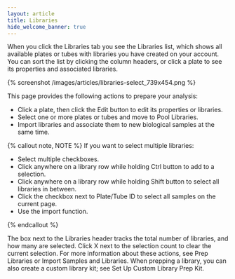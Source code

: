```yaml
---
layout: article
title: Libraries
hide_welcome_banner: true
---
```


When you click the Libraries tab you see the Libraries list, which shows all available plates or tubes with libraries you have created on your account. You can sort the list by clicking the column headers, or click a plate to see its properties and associated libraries.

{% screenshot /images/articles/libraries-select_739x454.png %}  

This page provides the following actions to prepare your analysis:

- Click a plate, then click the Edit button to edit its properties or libraries.
- Select one or more plates or tubes and move to Pool Libraries.
- Import libraries and associate them to new biological samples at the same time.

{% callout note, NOTE %}
If you want to select multiple libraries:

- Select multiple checkboxes.
- Click anywhere on a library row while holding Ctrl button to add to a selection.
- Click anywhere on a library row while holding Shift button to select all libraries in between.
- Click the checkbox next to Plate/Tube ID to select all samples on the current page.
- Use the import function.

{% endcallout %}

The box next to the Libraries header tracks the total number of libraries, and how many are selected. Click X next to the selection count to clear the current selection.
For more information about these actions, see Prep Libraries or Import Samples and Libraries. When prepping a library, you can also create a custom library kit; see Set Up Custom Library Prep Kit.

